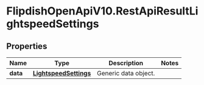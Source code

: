 # FlipdishOpenApiV10.RestApiResultLightspeedSettings

## Properties
Name | Type | Description | Notes
------------ | ------------- | ------------- | -------------
**data** | [**LightspeedSettings**](LightspeedSettings.md) | Generic data object. | 


